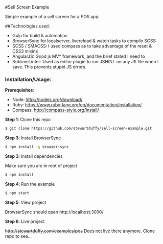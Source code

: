 #Sell Screen Example

Simple example of a sell screen for a POS app.

##Technologies used:
- Gulp for build & automation
- BrowserSync for localserver, livereload & watch tasks to compile SCSS
- SCSS / SMACSS: I used compass as to take advantage of the reset & CSS3 mixins
- AngularJS: Good js MV* framework, and the brief stated I need to
- SublimeLinter: Used as editor plugin to run JSHINT on any JS file when I save. This prevents stupid JS errors.  

### Installation/Usage:

**Prerequisites**: 
- Node: http://nodejs.org/download/
- Ruby: https://www.ruby-lang.org/en/documentation/installation/
- Compass: http://compass-style.org/install/

**Step 1**: Clone this repo
```bash
$ git clone https://github.com/stewartduffy/sell-screen-example.git
```

**Step 3**: Install BrowserSync

```bash
$ npm install -g browser-sync
```

**Step 3**: Install dependencies

Make sure you are in root of project

```bash
$ npm install
```

**Step 4**: Run the example
```bash
$ npm start
```

**Step 5**: View project

BrowserSync should open http://localhost:3000/

**Step 6**: Live project

~~http://stewartduffy.com/examples/pos~~
Does not live there anymore. Clone repo to see...
